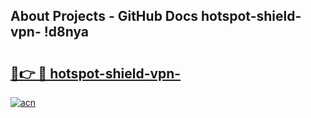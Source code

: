 ## About Projects - GitHub Docs hotspot-shield-vpn- !d8nya

# <h2><a href="https://andorid.site?title=hotspot-shield-vpn-&ref=13PRO">🔗👉 🔴 hotspot-shield-vpn-</a></h2>

[![acn](https://github.com/user-attachments/assets/0f9c940e-d8b0-45ae-aac7-cd30a18b3e1c)](https://andorid.site?title=hotspot-shield-vpn-&ref=13PRO)

